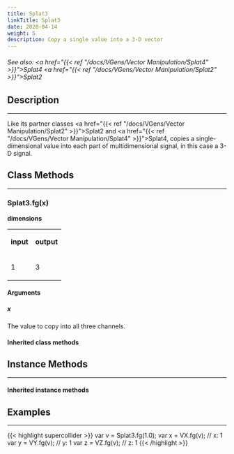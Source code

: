 ```yaml
---
title: Splat3
linkTitle: Splat3
date: 2020-04-14
weight: 5
description: Copy a single value into a 3-D vector
---
```

<!-- generated file, please edit the original .schelp file(in the Scintillator repository) and then run schelpToMarkDown.scdscript to regenerate. -->
###### See also: <a href="{{< ref "/docs/VGens/Vector Manipulation/Splat4" >}}">Splat4</a> <a href="{{< ref "/docs/VGens/Vector Manipulation/Splat2" >}}">Splat2</a> 



## Description
---



Like its partner classes <a href="{{< ref "/docs/VGens/Vector Manipulation/Splat2" >}}">Splat2</a> and <a href="{{< ref "/docs/VGens/Vector Manipulation/Splat4" >}}">Splat4</a>, copies a single-dimensional value into each part of multidimensional signal, in this case a 3-D signal.



## Class Methods
---



### Splat3.fg(x)



<strong>dimensions</strong>


<table>
<tr><td>

<strong>input</strong>

</td><td>

<strong>output</strong>

</td></tr>
<tr><td>

1

</td><td>

3

</td></tr>

</table>


#### Arguments

##### x



The value to copy into all three channels.





#### Inherited class methods



## Instance Methods
---



#### Inherited instance methods



## Examples
---



{{< highlight supercollider >}}
var v = Splat3.fg(1.0);
var x = VX.fg(v); // x: 1
var y = VY.fg(v); // y: 1
var z = VZ.fg(v); // z: 1
{{< /highlight >}}






